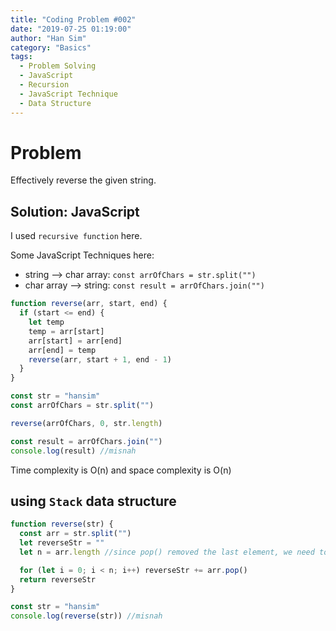 ```yaml
---
title: "Coding Problem #002"
date: "2019-07-25 01:19:00"
author: "Han Sim"
category: "Basics"
tags:
  - Problem Solving
  - JavaScript
  - Recursion
  - JavaScript Technique
  - Data Structure
---
```


# Problem

Effectively reverse the given string.

## Solution: JavaScript

I used `recursive function` here.

Some JavaScript Techniques here:

- string --> char array: `const arrOfChars = str.split("")`
- char array --> string: `const result = arrOfChars.join("")`

```JavaScript
function reverse(arr, start, end) {
  if (start <= end) {
    let temp
    temp = arr[start]
    arr[start] = arr[end]
    arr[end] = temp
    reverse(arr, start + 1, end - 1)
  }
}

const str = "hansim"
const arrOfChars = str.split("")

reverse(arrOfChars, 0, str.length)

const result = arrOfChars.join("")
console.log(result) //misnah
```

Time complexity is O(n) and space complexity is O(n)

## using `Stack` data structure

```JavaScript
function reverse(str) {
  const arr = str.split("")
  let reverseStr = ""
  let n = arr.length //since pop() removed the last element, we need to define 'n' first.

  for (let i = 0; i < n; i++) reverseStr += arr.pop()
  return reverseStr
}

const str = "hansim"
console.log(reverse(str)) //misnah
```
